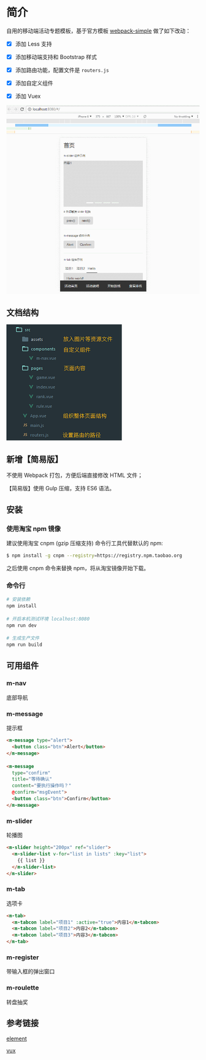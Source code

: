 # 简介

自用的移动端活动专题模板，基于官方模板 [webpack-simple](https://github.com/vuejs-templates/webpack-simple) 做了如下改动：

- [x] 添加 Less 支持

- [x] 添加移动端支持和 Bootstrap 样式

- [x] 添加路由功能，配置文件是 `routers.js`

- [x] 添加自定义组件

- [x] 添加 Vuex

![](./demo/GIF.gif)

## 文档结构

![](./demo/tree.png)

## 新增【简易版】

不使用 Webpack 打包，方便后端直接修改 HTML 文件；

【简易版】使用 Gulp 压缩，支持 ES6 语法。

## 安装

### 使用淘宝 npm 镜像

建议使用淘宝 cnpm (gzip 压缩支持) 命令行工具代替默认的 npm:

```bash
$ npm install -g cnpm --registry=https://registry.npm.taobao.org
```

之后使用 cnpm 命令来替换 npm，将从淘宝镜像开始下载。

### 命令行

``` bash
# 安装依赖
npm install

# 开启本机测试环境 localhost:8080
npm run dev

# 生成生产文件
npm run build
```

## 可用组件

### m-nav

底部导航

### m-message

提示框

```html
<m-message type="alert">
  <button class="btn">Alert</button>
</m-message>

<m-message
  type="confirm"
  title="等待确认"
  content="要执行操作吗？"
  @confirm="msgEvent">
  <button class="btn">Confirm</button>
</m-message>
```

### m-slider

轮播图

```html
<m-slider height="200px" ref="slider">
  <m-slider-list v-for="list in lists" :key="list">
    {{ list }}
  </m-slider-list>
</m-slider>
```

### m-tab

选项卡

```html
<m-tab>
  <m-tabcon label="项目1" :active="true">内容1</m-tabcon>
  <m-tabcon label="项目2">内容2</m-tabcon>
  <m-tabcon label="项目3">内容3</m-tabcon>
</m-tab>
```

### m-register

带输入框的弹出窗口

### m-roulette

转盘抽奖

## 参考链接

[element](https://github.com/ElemeFE/element/tree/dev/packages)

[vux](https://github.com/airyland/vux/tree/master/src/components)
